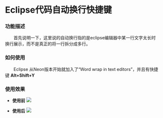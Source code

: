 # Eclipse代码自动换行快捷键

### 功能描述
&emsp;&emsp;首先说明一下，这里说的自动换行指的是eclipse编辑器中某一行文字太长时换行展示，而不是真正的将一行拆分成多行。
### 如何使用
&emsp;&emsp;Eclipse 从Neon版本开始就加入了“Word wrap in text editors”，并且有快捷键 **Alt+Shift+Y**


### 使用效果
- **使用前**
![](https://cdn.staticaly.com/gh/yuanwangshijie/pictures@main/2022-09-10-00:04:37.webp)

- **使用后**
![](https://cdn.staticaly.com/gh/yuanwangshijie/pictures@main/2022-09-10-00:05:26.webp)
